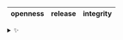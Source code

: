 | openness | release | integrity |
| :------: | :-----: | :-------: |

<details>
  <summary>✨</summary>
  These words are chosen at random each day. New words will appear here tomorrow morning.
</details>